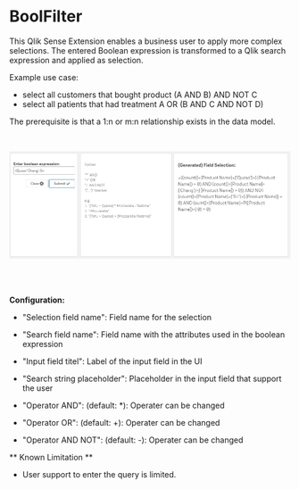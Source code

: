 # BoolFilter


This Qlik Sense Extension enables a business user to apply more complex selections. 
The entered Boolean expression is transformed to a Qlik search expression and applied as selection. 


Example use case:
- select all customers that bought product (A AND B) AND NOT C
- select all patients that had treatment A OR (B AND C AND NOT D)  

The prerequisite is that a 1:n or m:n relationship exists in the data model.

</br>

![BoolFilter.PNG](https://raw.githubusercontent.com/mihael-dev/DemoData/main/BoolFilter/BoolFilter.PNG)


</br></br>

**Configuration:**

  - "Selection field name": Field name for the selection

  - "Search field name": Field name with the attributes used in the boolean expression

  - "Input field titel": Label of the input field in the UI

  - "Search string placeholder": Placeholder in the input field that support the user 

  - "Operator AND": (default: *): Operater can be changed

  - "Operator OR": (default: +): Operater can be changed

  - "Operator AND NOT": (default: -): Operater can be changed





** Known Limitation **
- User support to enter the query is limited.





